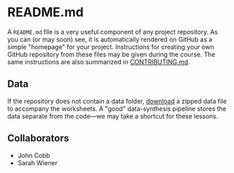 # README.md

A `README.md` file is a very useful component of any project repository. As you can (or may soon) see, it is automatically rendered on GitHub as a simple "homepage" for your project. Instructions for creating your own GitHub repository from these files may be given during the course. The same instructions are also summarized in [CONTRIBUTING.md].

## Data

If the repository does not contain a data folder, [download] a zipped data file to accompany the worksheets. A "good" data-synthesis pipeline stores the data separate from the code&mdash;we may take a shortcut for these lessons.

## Collaborators

- John Cobb
- Sarah Wiener


[download]: https://files.sesync.org/pydio/public/09bb83
[CONTRIBUTING.md]: CONTRIBUTING.md
